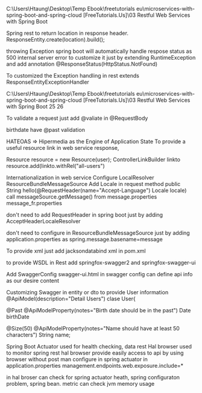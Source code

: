 C:\Users\Htaung\Desktop\Temp Ebook\freetutorials eu\microservices-with-spring-boot-and-spring-cloud [FreeTutorials.Us]\03 Restful Web Services with Spring Boot 


Spring rest to return location in response header.
ResponseEntity.create(location).build();

throwing Exception spring boot will automatically handle respose status as 500 internal server error
to customize it
just by extending RuntimeException and add annotation @ResponseStatus(HttpStatus.NotFound)


To customized the Exception handling in rest
extends ResponseEntityExceptionHandler

C:\Users\Htaung\Desktop\Temp Ebook\freetutorials eu\microservices-with-spring-boot-and-spring-cloud [FreeTutorials.Us]\03 Restful Web Services with Spring Boot
25 26

To validate a request
just add @valiate in @RequestBody

birthdate have @past validation


HATEOAS => Hipermedia as the Engine of Application State
To provide a useful resource link in web service response,

Resource<User> resource = new Resource<User>(user);
  ControllerLinkBuilder linkto 
  resource.add(linkto.withRel("all-users")
  
  
  Internationalization in web service
  Configure LocalResolver
  ResourceBundleMessageSource
  Add Locale in request method
  public String hello(@RequestHeader(name="Accept-Language") Locale locale)
  call messageSource.getMessage() from message.properties message_fr.properties
  
  don't need to add RequestHeader in spring boot
  just by adding AcceptHeaderLocaleResolver
  
  don't need to configure in ResourceBundleMessageSource
  just by adding application.properties as spring.message.basename=message
  
  
  To provide xml just add jacksondatabind xml in pom.xml
  
  to provide WSDL in Rest
  add springfox-swagger2 and springfox-swagger-ui
  
  Add SwaggerConfig
  swagger-ui.html 
  in swagger config can define api info as our desire content
  
  Customizing Swagger
  in entity or dto 
  to provide User information
  @ApiModel(description="Detail Users")
  clase User{
  
  @Past
  @ApiModelProperty(notes="Birth date should be in the past")
  Date birthDate
  
  @Size(50)
  @ApiModelProperty(notes="Name should have at least 50 characters")
  String name;
  

Spring Boot Actuator used for health checking, data rest Hal browser used to monitor spring rest
hal browser provide easily access to api by using browser without post man
configure in spring actuator in application.properties
management.endpoints.web.exposure.include=*

in hal broser can check for spring actuator heath, spring configuraton problem, spring bean. metric can check jvm memory usage


